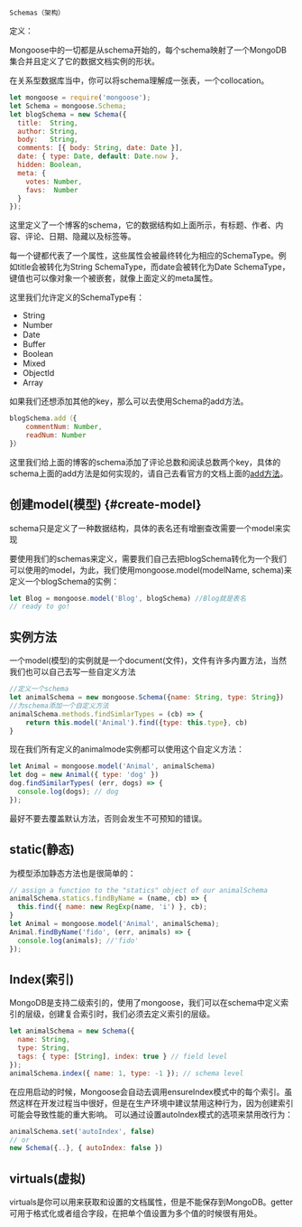 ```
Schemas（架构）
```

定义：

Mongoose中的一切都是从schema开始的，每个schema映射了一个MongoDB集合并且定义了它的数据文档实例的形状。

在关系型数据库当中，你可以将schema理解成一张表，一个collocation。

```js
let mongoose = require('mongoose');
let Schema = mongoose.Schema;
let blogSchema = new Schema({
  title:  String,
  author: String,
  body:   String,
  comments: [{ body: String, date: Date }],
  date: { type: Date, default: Date.now },
  hidden: Boolean,
  meta: {
    votes: Number,
    favs:  Number
  }
});
```

这里定义了一个博客的schema，它的数据结构如上面所示，有标题、作者、内容、评论、日期、隐藏以及标签等。

每一个键都代表了一个属性，这些属性会被最终转化为相应的SchemaType。例如title会被转化为String SchemaType，而date会被转化为Date SchemaType，键值也可以像对象一个被嵌套，就像上面定义的meta属性。

这里我们允许定义的SchemaType有：

* String
* Number
* Date
* Buffer
* Boolean
* Mixed
* ObjectId
* Array

如果我们还想添加其他的key，那么可以去使用Schema的add方法。

```js
blogSchema.add（{
    commentNum: Number,
    readNum: Number
}）
```

这里我们给上面的博客的schema添加了评论总数和阅读总数两个key，具体的schema上面的add方法是如何实现的，请自己去看官方的文档上面的[add方法](http://www.nodeclass.com/api/mongoose.html#schema_Schema-add)。

## 创建model\(模型\) {#create-model}

schema只是定义了一种数据结构，具体的表名还有增删查改需要一个model来实现

要使用我们的schemas来定义，需要我们自己去把blogSchema转化为一个我们可以使用的model，为此，我们使用mongoose.model\(modelName, schema\)来定义一个blogSchema的实例：

```js
let Blog = mongoose.model('Blog', blogSchema) //Blog就是表名
// ready to go!
```

## 实例方法

一个model\(模型\)的实例就是一个document\(文件\)，文件有许多内置方法，当然我们也可以自己去写一些自定义方法

```js
//定义一个schema
let animalSchema = new mongoose.Schema({name: String, type: String})
//为schema添加一个自定义方法
animalSchema.methods.findSimlarTypes = (cb) => {
    return this.model('Animal').find({type: this.type}, cb)
}
```

现在我们所有定义的animalmode实例都可以使用这个自定义方法：

```js
let Animal = mongoose.model('Animal', animalSchema)
let dog = new Animal({ type: 'dog' })
dog.findSimilarTypes( (err, dogs) => {
  console.log(dogs); // dog
});
```

最好不要去覆盖默认方法，否则会发生不可预知的错误。

## static\(静态\)

为模型添加静态方法也是很简单的：

```js
// assign a function to the "statics" object of our animalSchema
animalSchema.statics.findByName = (name, cb) => {
  this.find({ name: new RegExp(name, 'i') }, cb);
}
let Animal = mongoose.model('Animal', animalSchema);
Animal.findByName('fido', (err, animals) => {
  console.log(animals); //'fido'
});
```

## Index\(索引\)

MongoDB是支持二级索引的，使用了mongoose，我们可以在schema中定义索引的层级，创建复合索引时，我们必须去定义索引的层级。

```js
let animalSchema = new Schema({
  name: String,
  type: String,
  tags: { type: [String], index: true } // field level
});
animalSchema.index({ name: 1, type: -1 }); // schema level
```

在应用启动的时候，Mongoose会自动去调用ensureIndex模式中的每个索引。虽然这样在开发过程当中很好，但是在生产环境中建议禁用这种行为，因为创建索引可能会导致性能的重大影响。 可以通过设置autoIndex模式的选项来禁用改行为：

```js
animalSchema.set('autoIndex', false)
// or
new Schema({..}, { autoIndex: false })
```

## virtuals\(虚拟\)

virtuals是你可以用来获取和设置的文档属性，但是不能保存到MongoDB。getter可用于格式化或者组合字段，在把单个值设置为多个值的时候很有用处。



```js

```



